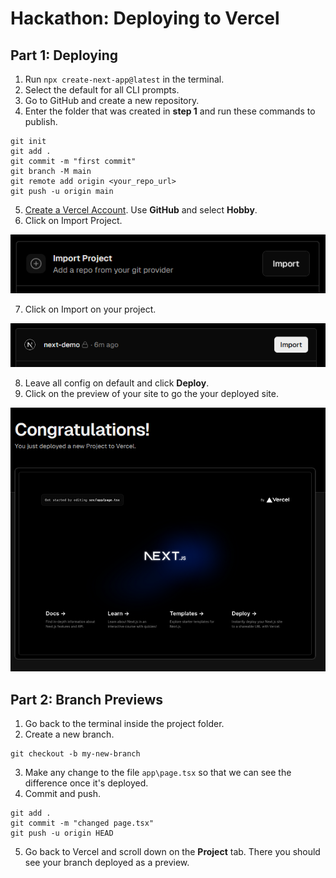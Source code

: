 # Hackathon: Deploying to Vercel

## Part 1: Deploying
1. Run `npx create-next-app@latest` in the terminal.
2. Select the default for all CLI prompts.
3. Go to GitHub and create a new repository.
4. Enter the folder that was created in **step 1** and run these commands to publish.
```
git init
git add .
git commit -m "first commit"
git branch -M main
git remote add origin <your_repo_url>
git push -u origin main
```
5. [Create a Vercel Account](https://vercel.com/signup). Use **GitHub** and select **Hobby**.
6. Click on Import Project.
   
![Import](imgs/1.png)

7. Click on Import on your project.
    
![Import project](imgs/2.png)

8. Leave all config on default and click **Deploy**.
9. Click on the preview of your site to go the your deployed site.
    
![Project preview](imgs/3.png)

## Part 2: Branch Previews
1. Go back to the terminal inside the project folder.
2. Create a new branch.
```
git checkout -b my-new-branch
```
3. Make any change to the file `app\page.tsx` so that we can see the difference once it's deployed.
4. Commit and push.
```
git add .
git commit -m "changed page.tsx"
git push -u origin HEAD
```
5. Go back to Vercel and scroll down on the **Project** tab. There you should see your branch deployed as a preview.

